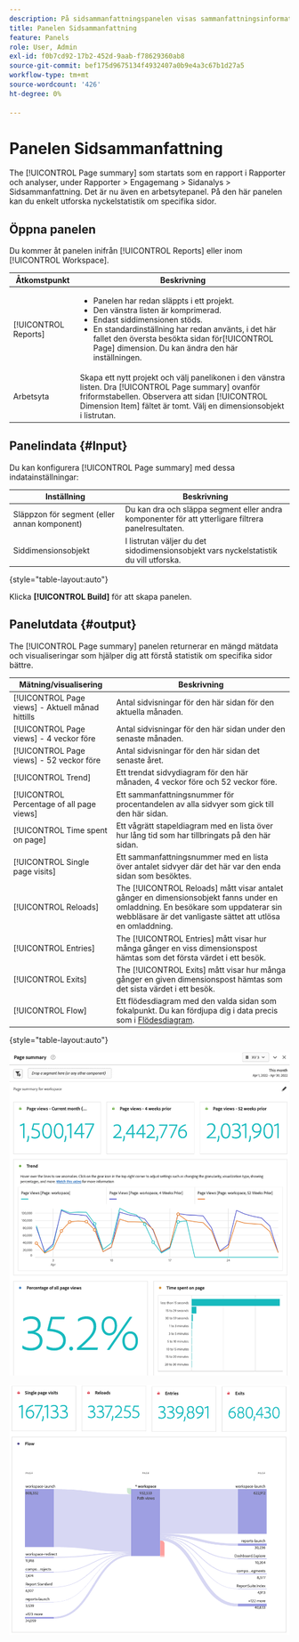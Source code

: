 ```yaml
---
description: På sidsammanfattningspanelen visas sammanfattningsinformation för en sida som du väljer.
title: Panelen Sidsammanfattning
feature: Panels
role: User, Admin
exl-id: f0b7cd92-17b2-452d-9aab-f78629360ab8
source-git-commit: bef175d9675134f4932407a0b9e4a3c67b1d27a5
workflow-type: tm+mt
source-wordcount: '426'
ht-degree: 0%

---
```


# Panelen Sidsammanfattning

The [!UICONTROL Page summary] som startats som en rapport i Rapporter och analyser, under Rapporter > Engagemang > Sidanalys > Sidsammanfattning. Det är nu även en arbetsytepanel. På den här panelen kan du enkelt utforska nyckelstatistik om specifika sidor.

## Öppna panelen

Du kommer åt panelen inifrån [!UICONTROL Reports] eller inom [!UICONTROL Workspace].

| Åtkomstpunkt | Beskrivning |
| --- | --- |
| [!UICONTROL Reports] | <ul><li>Panelen har redan släppts i ett projekt.</li><li>Den vänstra listen är komprimerad.</li><li>Endast siddimensionen stöds.</li><li>En standardinställning har redan använts, i det här fallet den översta besökta sidan för[!UICONTROL Page] dimension. Du kan ändra den här inställningen.</li></ul> |
| Arbetsyta | Skapa ett nytt projekt och välj panelikonen i den vänstra listen. Dra [!UICONTROL Page summary] ovanför friformstabellen. Observera att sidan [!UICONTROL Dimension Item] fältet är tomt. Välj en dimensionsobjekt i listrutan. |

## Panelindata {#Input}

Du kan konfigurera [!UICONTROL Page summary] med dessa indatainställningar:

| Inställning | Beskrivning |
| --- | --- |
| Släppzon för segment (eller annan komponent) | Du kan dra och släppa segment eller andra komponenter för att ytterligare filtrera panelresultaten. |
| Siddimensionsobjekt | I listrutan väljer du det sidodimensionsobjekt vars nyckelstatistik du vill utforska. |

{style="table-layout:auto"}

Klicka **[!UICONTROL Build]** för att skapa panelen.

## Panelutdata {#output}

The [!UICONTROL Page summary] panelen returnerar en mängd mätdata och visualiseringar som hjälper dig att förstå statistik om specifika sidor bättre.

| Mätning/visualisering | Beskrivning |
| --- | --- |
| [!UICONTROL Page views] - Aktuell månad hittills | Antal sidvisningar för den här sidan för den aktuella månaden. |
| [!UICONTROL Page views] - 4 veckor före | Antal sidvisningar för den här sidan under den senaste månaden. |
| [!UICONTROL Page views] - 52 veckor före | Antal sidvisningar för den här sidan det senaste året. |
| [!UICONTROL Trend] | Ett trendat sidvydiagram för den här månaden, 4 veckor före och 52 veckor före. |
| [!UICONTROL Percentage of all page views] | Ett sammanfattningsnummer för procentandelen av alla sidvyer som gick till den här sidan. |
| [!UICONTROL Time spent on page] | Ett vågrätt stapeldiagram med en lista över hur lång tid som har tillbringats på den här sidan. |
| [!UICONTROL Single page visits] | Ett sammanfattningsnummer med en lista över antalet sidvyer där det här var den enda sidan som besöktes. |
| [!UICONTROL Reloads] | The [!UICONTROL Reloads] mått visar antalet gånger en dimensionsobjekt fanns under en omladdning. En besökare som uppdaterar sin webbläsare är det vanligaste sättet att utlösa en omladdning. |
| [!UICONTROL Entries] | The [!UICONTROL Entries] mått visar hur många gånger en viss dimensionspost hämtas som det första värdet i ett besök. |
| [!UICONTROL Exits] | The [!UICONTROL Exits] mått visar hur många gånger en given dimensionspost hämtas som det sista värdet i ett besök. |
| [!UICONTROL Flow] | Ett flödesdiagram med den valda sidan som fokalpunkt. Du kan fördjupa dig i data precis som i [Flödesdiagram](/help/analyze/analysis-workspace/visualizations/c-flow/create-flow.md). |

{style="table-layout:auto"}

![Panelen Sidsammanfattning](assets/page-sum1.png)

![Mätvärden och flöde](assets/page-sum2.png)
